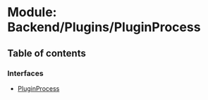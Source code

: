 # Module: Backend/Plugins/PluginProcess

## Table of contents

### Interfaces

- [PluginProcess](../interfaces/backend_plugins_pluginprocess.pluginprocess.md)
